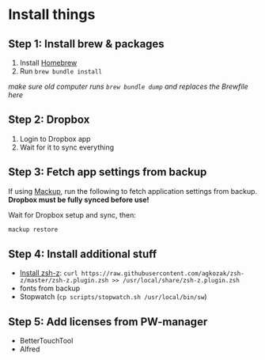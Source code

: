 # Install things

## Step 1: Install brew & packages

1. Install [Homebrew](https://brew.sh/)
2. Run `brew bundle install`

_make sure old computer runs `brew bundle dump` and replaces the Brewfile here_

## Step 2: Dropbox

1. Login to Dropbox app 
2. Wait for it to sync everything


## Step 3: Fetch app settings from backup

If using [Mackup](https://github.com/lra/mackup), run the following to fetch application settings from backup. **Dropbox must be fully synced before use!**

Wait for Dropbox setup and sync, then:

```bash
mackup restore
```

## Step 4: Install additional stuff

- [Install zsh-z](https://github.com/agkozak/zsh-z): `curl https://raw.githubusercontent.com/agkozak/zsh-z/master/zsh-z.plugin.zsh >> /usr/local/share/zsh-z.plugin.zsh`
- fonts from backup
- Stopwatch (`cp scripts/stopwatch.sh /usr/local/bin/sw`)

## Step 5: Add licenses from PW-manager

- BetterTouchTool
- Alfred
